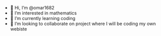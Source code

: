 - 👋 Hi, I’m @omar1682
- 👀 I’m interested in mathematics 
- 🌱 I’m currently learning coding
- 💞️ I’m looking to collaborate on project where I will be coding my own webiste 

<!---
omar1682/omar1682 is a ✨ special ✨ repository because its `README.md` (this file) appears on your GitHub profile.
You can click the Preview link to take a look at your changes.
--->
